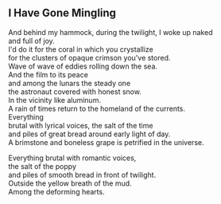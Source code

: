 I Have Gone Mingling
--------------------
And behind my hammock, during the twilight, I woke up naked  
and full of joy.  
I'd do it for the coral in which you crystallize  
for the clusters of opaque crimson you've stored.  
Wave of wave of eddies rolling down the sea.  
And the film to its peace  
and among the lunars the steady one  
the astronaut covered with honest snow.  
In the vicinity like aluminum.  
A rain of times return to the homeland of the currents.  
Everything  
brutal with lyrical voices, the salt of the time  
and piles of great bread around early light of day.  
A brimstone and boneless grape is petrified in the universe.  
  
Everything brutal with romantic voices,  
the salt of the poppy  
and piles of smooth bread in front of twilight.  
Outside the yellow breath of the mud.  
Among the deforming hearts.  
